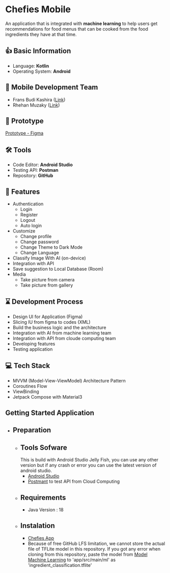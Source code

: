 # Chefies Mobile
An application that is integrated with **machine learning** to help users get recommendations for food menus that can be cooked from the food ingredients they have at that time.

## 👍 Basic Information
- Language: **Kotlin**
- Operating System: **Android**

## 👥 Mobile Development Team
- Frans Budi Kashira ([Link](https://github.com/Frans-Budi))
- Rhehan Muzaky ([Link](https://github.com/rhehan7))

## 🎨 Prototype
[Prototype - Figma](https://www.figma.com/design/NNFJNwEGcXdVKdgLMWDids/Chefies?node-id=0-1)

## 🛠️ Tools
- Code Editor: **Android Studio**
- Testing API: **Postman**
- Repository: **GitHub**

## 🔑 Features
- Authentication
  - Login
  - Register
  - Logout
  - Auto login
- Customize
  - Change profile
  - Change password
  - Change Theme to Dark Mode
  - Change Language
- Classify Image With AI (on-device)
- Integration with API
- Save suggestion to Local Database (Room)
- Media
  - Take picture from camera
  - Take picture from gallery

## ⌛️ Development Process
- Design UI for Application (Figma)
- Slicing IU from figma to codes (XML)
- Build the business logic and the architecture 
- Integration with AI from machine learning team
- Integration with API from cloude computing team 
- Developing features 
- Testing application

## 💻 Tech Stack
- MVVM (Model-View-ViewModel) Architecture Pattern
- Coroutines Flow
- ViewBinding
- Jetpack Compose with Material3

## Getting Started Application
- ## Preparation
  - ## Tools Sofware
    This is build with Android Studio Jelly Fish, you can use any other version but if any crash or error you can use the latest version of android studio.
    - [Android Studio](https://developer.android.com/studio)
    - [Postmant](https://www.postman.com/) to test API from Cloud Computing
  - ## Requirements
    - Java Version : 18
  - ## Instalation
    - [Chefies App](https://github.com/Chefies/chefies-mobile/releases/tag/v1.0)
    - Because of free GitHub LFS limitation, we cannot store the actual file of TFLite model in this repository. If you got any error when cloning from this repository, paste the model from [Model Machine Learning](https://github.com/Chefies/chefies-machine-learning/releases/tag/v1.0) to 'app/src/main/ml' as 'ingredient_classification.tflite'
